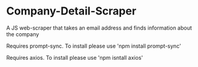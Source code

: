 # Company-Detail-Scraper
A JS web-scraper that takes an email address and finds information about the company

Requires prompt-sync. To install please use 'npm install prompt-sync'

Requires axios. To install please use 'npm isntall axios'
